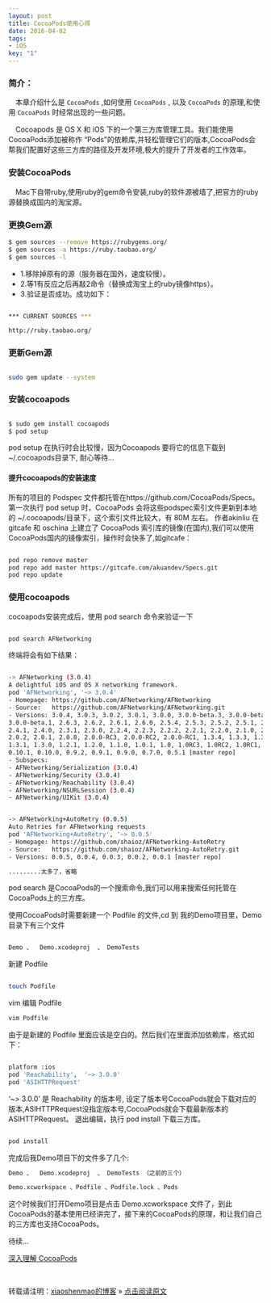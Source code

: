 ```yaml
---
layout: post
title: CocoaPods使用心得
date: 2016-04-02 
tags: 
- iOS    
key: "1"
---
```


### 简介：   
　本章介绍什么是 `CocoaPods` ,如何使用 `CocoaPods` , 以及 `CocoaPods` 的原理,和使用 `CocoaPods` 时经常出现的一些问题。

　Cocoapods 是 OS X 和 iOS 下的一个第三方库管理工具。我们能使用CocoaPods添加被称作 “Pods”的依赖库,并轻松管理它们的版本,CocoaPods会帮我们配置好这些三方库的路径及开发环境,极大的提升了开发者的工作效率。


### 安装CocoaPods　    

　Mac下自带ruby,使用ruby的gem命令安装,ruby的软件源被墙了,把官方的ruby源替换成国内的淘宝源。

### 更换Gem源   

```bash
$ gem sources --remove https://rubygems.org/
$ gem sources -a https://ruby.taobao.org/
$ gem sources -l
```
* 1.移除掉原有的源（服务器在国外，速度较慢）。
* 2.等1有反应之后再敲2命令（替换成淘宝上的ruby镜像https）。
* 3.验证是否成功。成功如下：

```bash

*** CURRENT SOURCES ***

http://ruby.taobao.org/

```
<!--more--> 
### 更新Gem源

```bash

sudo gem update --system

```

### 安装cocoapods        

```bash

$ sudo gem install cocoapods
$ pod setup

```

pod setup 在执行时会比较慢，因为Cocoapods 要将它的信息下载到 ~/.cocoapods目录下, 耐心等待…


#### 提升cocoapods的安装速度

所有的项目的 Podspec 文件都托管在https://github.com/CocoaPods/Specs。第一次执行 pod setup 时，CocoaPods 会将这些podspec索引文件更新到本地的 ~/.cocoapods/目录下，这个索引文件比较大，有 80M 左右。
作者akinliu 在 gitcafe 和 oschina 上建立了 CocoaPods 索引库的镜像(在国内),我们可以使用CocoaPods国内的镜像索引，操作时会快多了,如gitcafe：

```bash

pod repo remove master
pod repo add master https://gitcafe.com/akuandev/Specs.git
pod repo update

```


### 使用cocoapods

cocoapods安装完成后，使用 pod search 命令来验证一下

```bash

pod search AFNetworking


```

终端将会有如下结果：

```bash

-> AFNetworking (3.0.4)
A delightful iOS and OS X networking framework.
pod 'AFNetworking', '~> 3.0.4'
- Homepage: https://github.com/AFNetworking/AFNetworking
- Source:   https://github.com/AFNetworking/AFNetworking.git
- Versions: 3.0.4, 3.0.3, 3.0.2, 3.0.1, 3.0.0, 3.0.0-beta.3, 3.0.0-beta.2,
3.0.0-beta.1, 2.6.3, 2.6.2, 2.6.1, 2.6.0, 2.5.4, 2.5.3, 2.5.2, 2.5.1, 2.5.0,
2.4.1, 2.4.0, 2.3.1, 2.3.0, 2.2.4, 2.2.3, 2.2.2, 2.2.1, 2.2.0, 2.1.0, 2.0.3,
2.0.2, 2.0.1, 2.0.0, 2.0.0-RC3, 2.0.0-RC2, 2.0.0-RC1, 1.3.4, 1.3.3, 1.3.2,
1.3.1, 1.3.0, 1.2.1, 1.2.0, 1.1.0, 1.0.1, 1.0, 1.0RC3, 1.0RC2, 1.0RC1,
0.10.1, 0.10.0, 0.9.2, 0.9.1, 0.9.0, 0.7.0, 0.5.1 [master repo]
- Subspecs:
- AFNetworking/Serialization (3.0.4)
- AFNetworking/Security (3.0.4)
- AFNetworking/Reachability (3.0.4)
- AFNetworking/NSURLSession (3.0.4)
- AFNetworking/UIKit (3.0.4)


-> AFNetworking+AutoRetry (0.0.5)
Auto Retries for AFNetworking requests
pod 'AFNetworking+AutoRetry', '~> 0.0.5'
- Homepage: https://github.com/shaioz/AFNetworking-AutoRetry
- Source:   https://github.com/shaioz/AFNetworking-AutoRetry.git
- Versions: 0.0.5, 0.0.4, 0.0.3, 0.0.2, 0.0.1 [master repo]

.........太多了，省略

```

pod search 是CocoaPods的一个搜索命令,我们可以用来搜索任何托管在CocoaPods上的三方库。    

使用CocoaPods时需要新建一个 Podfile 的文件,cd 到 我的Demo项目里，Demo目录下有三个文件

```bash

Demo 、  Demo.xcodeproj  、 DemoTests

```

新建 Podfile

```bash

touch Podfile

```

vim 编辑 Podfile

```bash
vim Podfile
```
由于是新建的 Podfile 里面应该是空白的。然后我们在里面添加依赖库，格式如下：

```bash

platform :ios
pod 'Reachability',  '~> 3.0.0'
pod 'ASIHTTPRequest'

```

‘~> 3.0.0’ 是 Reachability 的版本号, 设定了版本号CocoaPods就会下载对应的版本,ASIHTTPRequest没指定版本号,CocoaPods就会下载最新版本的ASIHTTPRequest。
退出编辑，执行 pod install 下载三方库。

```bash

pod install

```
完成后我Demo项目下的文件多了几个:

```bash
Demo 、  Demo.xcodeproj  、 DemoTests （之前的三个）

Demo.xcworkspace 、Podfile 、Podfile.lock 、Pods
```

这个时候我们打开Demo项目是点击 Demo.xcworkspace 文件了，到此CocoaPods的基本使用已经讲完了，接下来的CocoaPods的原理，和让我们自己的三方库也支持CocoaPods。

待续…

[深入理解 CocoaPods](http://blog.jobbole.com/53365/)    

<br>

转载请注明：[xiaoshenmao的博客](http://xiaoshenmao.github.io/blog) » [点击阅读原文](https://xiaoshenmao.github.io/blog/2016/04/02/2016-04-02-CocoaPod_Use/)     







